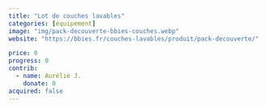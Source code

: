 ```yaml
---
title: "Lot de couches lavables"
categories: [équipement]
image: "img/pack-decouverte-bbies-couches.webp"
website: "https://bbies.fr/couches-lavables/produit/pack-decouverte/"

price: 0
progress: 0
contrib:
  - name: Aurélie J.
    donate: 0
acquired: false
---
```


